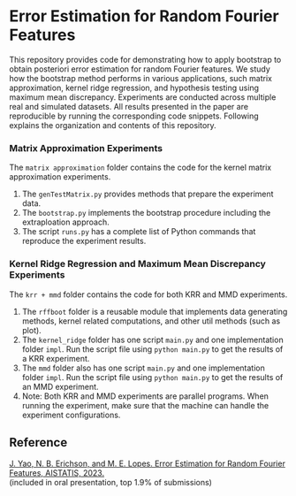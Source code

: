 # Error Estimation for Random Fourier Features

This repository provides code for demonstrating how to apply bootstrap to obtain posteriori error estimation for random Fourier features. We study how the bootstrap method performs in various applications, such matrix approximation, kernel ridge regression, and hypothesis testing using maximum mean discrepancy. Experiments are conducted across multiple real and simulated datasets. All results presented in the paper are reproducible by running the corresponding code snippets. Following explains the organization and contents of this repository.   

### Matrix Approximation Experiments

The `matrix approximation` folder contains the code for the kernel matrix approximation experiments.
1. The `genTestMatrix.py` provides methods that prepare the experiment data. 
2. The `bootstrap.py` implements the bootstrap procedure including the extraploation approach. 
3. The script `runs.py` has a complete list of Python commands that reproduce the experiment results.

### Kernel Ridge Regression and Maximum Mean Discrepancy Experiments

The `krr + mmd` folder contains the code for both KRR and MMD experiments.
1. The `rffboot` folder is a reusable module that implements data generating methods, kernel related computations, and other util methods (such as plot).
2. The `kernel_ridge` folder has one script `main.py` and one implementation folder `impl`. Run the script file using `python main.py` to get the results of a KRR experiment. 
3. The `mmd` folder also has one script `main.py` and one implementation folder `impl`. Run the script file using `python main.py` to get the results of an MMD experiment.
4. Note: Both KRR and MMD experiments are parallel programs. When running the experiment, make sure that the machine can handle the experiment configurations.  

## Reference
[J. Yao, N. B. Erichson, and M. E. Lopes. Error Estimation for Random Fourier Features, AISTATIS, 2023.](https://arxiv.org/abs/2302.11174) \
(included in oral presentation, top 1.9% of submissions)